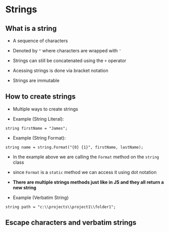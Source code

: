 # Strings

## What is a string

* A sequence of characters

* Denoted by `"` where characters are wrapped with `'`

* Strings can still be concatenated using the `+` operator

* Acessing strings is done via bracket notation

* Strings are immutable

## How to create strings

* Multiple ways to create strings

* Example (String Literal):

```(C#)
string firstName = "James";
```

* Example (String Format):

```(C#)
string name = string.Format("{0} {1}", firstName, lastName);
```

* In the example above we are calling the `Format` method on the `string` class

* since `Format` is a `static` method we can access it using dot notation

* **There are multiple strings methods just like in JS and they all return a new string**

* Example (Verbatim String)

```(C#)
string path = "c:\\projects\\project1\\folder1";
```

## Escape characters and verbatim strings